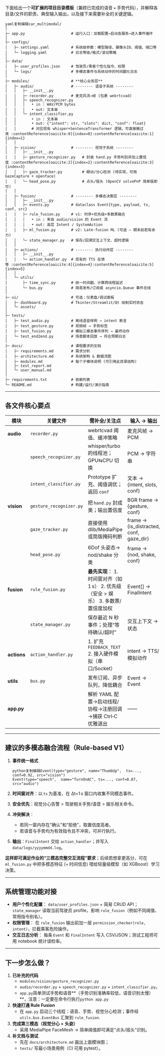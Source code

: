 下面给出一个**可扩展的项目目录模板**（兼顾已完成的语音 + 手势代码），并解释各目录/文件的职责、典型输入输出，以及接下来需要补全的关键逻辑。

```
yaml复制编辑car_multimodal/
│
├─ app.py                     # 运行入口：加载配置→启动各服务→进入事件循环
│
├─ configs/
│   ├─ settings.yaml          # 系统级参数：模型路径、摄像头ID、阈值、端口等
│   └─ logging.yaml           # 日志等级/格式/滚动策略
│
├─ data/
│   ├─ user_profiles.json     # 驾驶员/乘客个性化指令、权限
│   └─ logs/                  # 多模态事件与系统动作的时间戳化日志
│
├─ modules/                   # **核心业务层**
│   ├─ audio/                 # -------- 语音子系统 --------
│   │   ├─ __init__.py
│   │   ├─ recorder.py        # 麦克风流→帧 (包裹 webrtcvad)
│   │   ├─ speech_recognizer.py
│   │   │   • in : WAV/PCM bytes
│   │   │   • out: 文本串
│   │   └─ intent_classifier.py
│   │       • in : 文本串
│   │       • out: {"intent": str, "slots": dict, "conf": float}
│   │       # 对应现有 whisper+SentenceTransformer 逻辑，可直接搬过来 :contentReference[oaicite:0]{index=0}:contentReference[oaicite:1]{index=1}
│   │
│   ├─ vision/                # -------- 视觉子系统 --------
│   │   ├─ __init__.py
│   │   ├─ gesture_recognizer.py   # 封装 hand.py 手势判别并加上置信度 :contentReference[oaicite:2]{index=2}:contentReference[oaicite:3]{index=3}
│   │   ├─ gaze_tracker.py         # 眼动/分心检测 (待实现，可用 GazeCapture + openface)
│   │   └─ head_pose.py            # 点头/摇头 (OpenCV solvePnP 简单版即可)
│   │
│   ├─ fusion/                # -------- 多模态决策层 --------
│   │   ├─ __init__.py
│   │   ├─ events.py          # dataclass Event{type, payload, ts, conf, src}
│   │   ├─ rule_fusion.py     # v1: 时序+优先级+多数票融合
│   │   │   • in : 来自 audio/vision 的 Event 流
│   │   │   • out: 高层 Intent / SystemAction
│   │   ├─ ml_fusion.py       # v2: Late‑fusion ML (可选 — 期末前若有余力)
│   │   └─ state_manager.py   # 保存/回溯交互上下文、超时逻辑
│   │
│   ├─ actions/               # -------- 执行动作层 --------
│   │   ├─ __init__.py
│   │   └─ action_handler.py  # 现有的 TTS 反馈等 :contentReference[oaicite:4]{index=4}:contentReference[oaicite:5]{index=5}
│   │
│   └─ utils/
│       ├─ time_sync.py       # 统一时间戳、计算跨线程延迟
│       └─ bus.py             # 简易发布/订阅或 asyncio.Queue 事件总线
│
├─ ui/                        # 可选：仪表盘/调试面板
│   ├─ dashboard.py           # Tkinter/Streamlit/Qt 绘制实时状态
│   └─ assets/
│
├─ tests/
│   ├─ test_audio.py          # 离线语音样例 → intent 断言
│   ├─ test_gesture.py        # 视频帧 → 手势标签
│   ├─ test_fusion.py         # 模拟三模态事件序列 → 最终动作
│   └─ test_end2end.py        # 场景脚本回放 → 符合预期日志
│
├─ docs/                      # 课程要求的文档
│   ├─ requirements.md        # 需求分析
│   ├─ architecture.md        # 系统架构 & 数据流图
│   ├─ modules.md             # 每个子模块说明 (可引用此目录结构)
│   ├─ test_report.md
│   └─ user_manual.md
│
├─ requirements.txt           # 依赖列表
└─ README.md                  # 构建/运行/演示指南
```

------

## 各文件核心要点

| 模块        | 关键文件                | 需补全/关注点                                                | 输入 → 输出                             |
| ----------- | ----------------------- | ------------------------------------------------------------ | --------------------------------------- |
| **audio**   | `recorder.py`           | webrtcvad 阈值、缓冲策略                                     | 麦克风帧 → PCM                          |
|             | `speech_recognizer.py`  | whisper/turbo 的线程池；GPU⇆CPU 切换                         | PCM → 字符串                            |
|             | `intent_classifier.py`  | Prototype 扩充、阈值调优；返回 `conf`                        | 文本 → {intent, slots, conf}            |
| **vision**  | `gesture_recognizer.py` | 把 `hand.py` 封成类；输出置信度                              | BGR frame → {gesture, conf}             |
|             | `gaze_tracker.py`       | 直接使用 dlib/MediaPipe 或简版掩码判断                       | frame → {is_distracted, conf, gaze_dir} |
|             | `head_pose.py`          | 6Dof 头姿态→ nod/shake 分类                                  | frame → {nod, shake, conf}              |
| **fusion**  | `rule_fusion.py`        | **最先实现**： 1. 时间窗对齐（如 1 s） 2. 优先级（安全 > 娱乐） 3. 多数票/置信度加权 | Event[] → FinalIntent                   |
|             | `state_manager.py`      | 保存最近 N 秒事件；处理“等待确认/超时”                       | 交互上下文 → 状态                       |
| **actions** | `action_handler.py`     | 1. 扩充 `FEEDBACK_TEXT` 2. 接入硬件模拟（串口/Socket）       | intent → TTS/模拟动作                   |
| **utils**   | `bus.py`                | 发布订阅、异步队列，降低耦合                                 | Event → Event                           |
| **app.py**  |                         | 解析 YAML 配置→启动线程/协程→注册回调→捕获 Ctrl‑C 优雅退出   | ——                                      |



------

## 建议的多模态融合流程（Rule‑based V1）

1. **事件统一格式**

   ```
   python复制编辑Event(type="gesture", name="ThumbUp",  ts=..., conf=0.92, src="vision")
   Event(type="speech",  name="TurnOnAC", ts=..., conf=0.87, src="audio")
   ```

2. **时间窗对齐**：以 `ts` 为基准，在 Δt=1 s 窗口内收集不同模态事件。

3. **安全优先**：视觉分心告警 > 驾驶相关手势/语音 > 娱乐相关命令。

4. **冲突解决**：

   - 若同一窗内存在“确认”和“拒绝”，取置信度高者。
   - 若语音与手势均为有效指令且不冲突，可并行执行。

5. **输出**：`FinalIntent` 交给 `action_handler`；并写入 `data/logs/yyyymmdd.log`。

**这样即可满足作业的“三模态完整交互流程”要求**；后续若想拿更高分，可在 `ml_fusion.py` 中把多模态特征 (+ 时间信息) 喂给轻量级模型（如 XGBoost）学习决策。

------

## 系统管理功能对接

- **用户个性化配置**：
   `data/user_profiles.json` + 简易 CRUD API；
   `state_manager` 读取当前驾驶员 profile，影响 `rule_fusion`（例如不同阈值、常用指令别名）。
- **权限管理**：
   在 `rule_fusion` 输出前加一层 `permission_checker(role, intent)`，拦截乘客危险操作。
- **交互日志分析**：
   每条 `Event` 和 `FinalIntent` 写入 CSV/JSON；测试工程师可用 notebook 统计误检率。

------

## 下一步怎么做？

1. **已补充的代码**
   -  `modules/vision/gesture_recognizer.py`
   -  `audio/recorder.py` + `speech_recognizer.py` + `intent_classifier.py`。
   - `app.py`简单测试手势和语音**（手势识别准确率较低，语音识别太慢）**，注意：一定要在命令行执行`python app.py`
2. **快速打通 Rule Fusion**
   - 在 `app.py` 启动三个线程：语音、手势、视觉分心检测；事件经 `utils.bus.EventBus` 汇聚到 `rule_fusion`.
3. **完成第三模态（视觉分心 + 头姿）**
   - 采用 MediaPipe FaceMesh → 简单阈值即可满足“点头/摇头”识别。
4. **补文档与测试**
   - 先在 `docs/architecture.md` 画出上面模块图；
   - `tests/` 写最小场景用例（CI 可用 pytest）。

